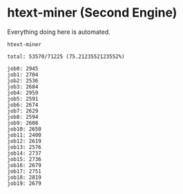# htext-miner (Second Engine)

Everything doing here is automated.

```
htext-miner

total: 53570/71225 (75.2123552123552%)

job0: 2945
job1: 2704
job2: 2536
job3: 2684
job4: 2959
job5: 2591
job6: 2674
job7: 2629
job8: 2594
job9: 2608
job10: 2650
job11: 2400
job12: 2619
job13: 2576
job14: 2737
job15: 2736
job16: 2679
job17: 2751
job18: 2819
job19: 2679
```